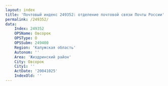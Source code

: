 ```yaml
---
layout: index
title: 'Почтовый индекс 249352: отделение почтовой связи Почты России'
permalink: /249352/
data:
    Index: 249352
    OPSName: Овсорок
    OPSType: О
    OPSSubm: 249400
    Region: 'Калужская область'
    Autonom: ''
    Area: 'Жиздринский район'
    City: Овсорок
    City1: ''
    ActDate: '20041025'
    IndexOld: ''
---
```

